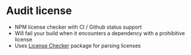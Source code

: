 # Audit license
- NPM license checker with CI / Github status support
- Will fail your build when it encounters a dependency with a prohibitive license
- Uses [License Checker](https://github.com/davglass/license-checker) package for parsing licenses


